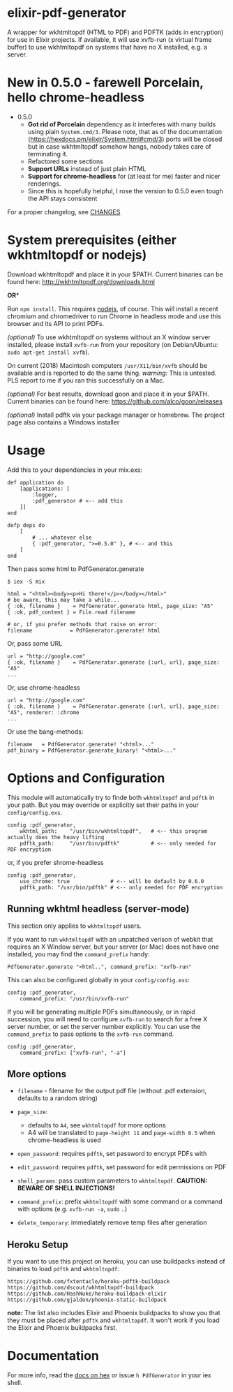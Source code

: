 # elixir-pdf-generator

A wrapper for wkhtmltopdf (HTML to PDF) and PDFTK (adds in encryption) for use
in Elixir projects. If available, it will use xvfb-run (x virtual frame buffer)
to use wkhtmltopdf on systems that have no X installed, e.g. a server.

# New in 0.5.0 - farewell Porcelain, hello chrome-headless

  - 0.5.0
    - **Got rid of Porcelain** dependency as it interferes with many builds using
      plain `System.cmd/3`. Please note, that as of the documentation
      (https://hexdocs.pm/elixir/System.html#cmd/3) ports will be closed but in
      case wkhtmltopdf somehow hangs, nobody takes care of terminating it.
    - Refactored some sections
    - **Support URLs** instead of just plain HTML
    - **Support for chrome-headless** for (at least for me) faster and nicer renderings.
    - Since this is hopefully helpful, I rose the version to 0.5.0 even tough
      the API stays consistent

For a proper changelog, see [CHANGES](CHANGES.md)

# System prerequisites (either wkhtmltopdf or nodejs)

Download wkhtmltopdf and place it in your $PATH. Current binaries can be found
here: http://wkhtmltopdf.org/downloads.html

**OR***

Run `npm install`. This requires [nodejs](https://nodejs.org), of course. This
will install a recent chromium and chromedriver to run Chrome in headless mode
and use this browser and its API to print PDFs.

_(optional)_ To use wkhtmltopdf on systems without an X window server installed,
please install `xvfb-run` from your repository (on Debian/Ubuntu: `sudo apt-get
install xvfb`).

On current (2018) Macintosh computers `/usr/X11/bin/xvfb` should be available
and is reported to do the same thing. _warning:_ This is untested. PLS report to
me if you ran this successfully on a Mac.

_(optional)_ For best results, download goon and place it in your $PATH. Current
binaries can be found here: https://github.com/alco/goon/releases

_(optional)_ Install pdftk via your package manager or homebrew. The
project page also contains a Windows installer

# Usage

Add this to your dependencies in your mix.exs:

    def application do
        [applications: [
            :logger, 
            :pdf_generator # <-- add this
        ]]
    end
    
    defp deps do
        [
            # ... whatever else
            { :pdf_generator, ">=0.5.0" }, # <-- and this
        ]
    end

Then pass some html to PdfGenerator.generate

```
$ iex -S mix

html = "<html><body><p>Hi there!</p></body></html>"
# be aware, this may take a while...
{ :ok, filename }    = PdfGenerator.generate html, page_size: "A5"
{ :ok, pdf_content } = File.read filename 

# or, if you prefer methods that raise on error:
filename            = PdfGenerator.generate! html
```

Or, pass some URL

```
url = "http://google.com"
{ :ok, filename }    = PdfGenerator.generate {:url, url}, page_size: "A5"
...
```

Or, use chrome-headless

```
url = "http://google.com"
{ :ok, filename }    = PdfGenerator.generate {:url, url}, page_size: "A5", renderer: :chrome
...
```

Or use the bang-methods:

```
filename   = PdfGenerator.generate! "<html>..."
pdf_binary = PdfGenerator.generate_binary! "<html>..."
```

# Options and Configuration

This module will automatically try to finde both `wkhtmltopdf` and `pdftk` in
your path. But you may override or explicitly set their paths in your
`config/config.exs`. 

```
config :pdf_generator,
    wkhtml_path:    "/usr/bin/wkhtmltopdf",   # <-- this program actually does the heavy lifting
    pdftk_path:     "/usr/bin/pdftk"          # <-- only needed for PDF encryption
```
 
or, if you prefer shrome-headless

```
config :pdf_generator,
    use_chrome: true             # <-- will be default by 0.6.0 
    pdftk_path: "/usr/bin/pdftk" # <-- only needed for PDF encryption
```

## Running wkhtml headless (server-mode)

This section only applies to `wkhtmltopdf` users.

If you want to run `wkhtmltopdf` with an unpatched verison of webkit that requires
an X Window server, but your server (or Mac) does not have one installed,
you may find the `command_prefix` handy:

```
PdfGenerator.generate "<html..", command_prefix: "xvfb-run" 
```

This can also be configured globally in your `config/config.exs`:

```
config :pdf_generator,
    command_prefix: "/usr/bin/xvfb-run"
```

If you will be generating multiple PDFs simultaneously, or in rapid succession,
you will need to configure `xvfb-run` to search for a free X server number,
or set the server number explicitly. You can use the `command_prefix` to pass
options to the `xvfb-run` command.

```
config :pdf_generator,
    command_prefix: ["xvfb-run", "-a"]
```

## More options

- `filename` - filename for the output pdf file (without .pdf extension, defaults to a random string)

- `page_size`:        
  * defaults to `A4`, see `wkhtmltopdf` for more options 
  * A4 will be translated to `page-height 11` and `page-width 8.5` when
    chrome-headless is used

- `open_password`:    requires `pdftk`, set password to encrypt PDFs with

- `edit_password`:    requires `pdftk`, set password for edit permissions on PDF

- `shell_params`:     pass custom parameters to `wkhtmltopdf`. **CAUTION: BEWARE OF SHELL INJECTIONS!** 

- `command_prefix`:   prefix `wkhtmltopdf` with some command or a command with options
                      (e.g. `xvfb-run -a`, `sudo` ..)
                      
- `delete_temporary`: immediately remove temp files after generation

## Heroku Setup

If you want to use this project on heroku, you can use buildpacks instead of binaries
to load `pdftk` and `wkhtmltopdf`:
```
https://github.com/fxtentacle/heroku-pdftk-buildpack
https://github.com/dscout/wkhtmltopdf-buildpack
https://github.com/HashNuke/heroku-buildpack-elixir
https://github.com/gjaldon/phoenix-static-buildpack
```

__note:__ The list also includes Elixir and Phoenix buildpacks to show you that they
must be placed after `pdftk` and `wkhtmltopdf`. It won't work if you load the 
Elixir and Phoenix buildpacks first.

# Documentation

For more info, read the [docs on hex](http://hexdocs.pm/pdf_generator) or issue
`h PdfGenerator` in your iex shell.
